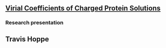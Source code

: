 ## [Virial Coefficients of Charged Protein Solutions](http://thoppe.github.io/macrocharge_presentation)

### Research presentation
## Travis Hoppe



